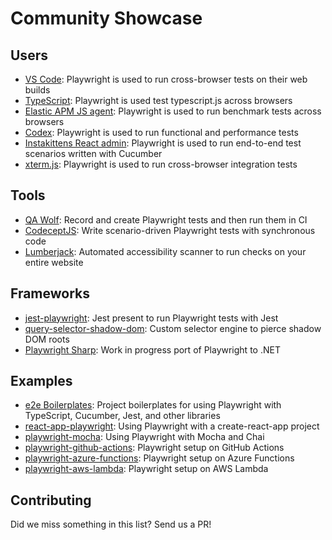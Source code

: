 # Community Showcase

## Users

* [VS Code](https://github.com/microsoft/vscode): Playwright is used to run cross-browser tests on their web builds
* [TypeScript](https://github.com/microsoft/TypeScript): Playwright is used test typescript.js across browsers
* [Elastic APM JS agent](https://github.com/elastic/apm-agent-rum-js): Playwright is used to run benchmark tests across browsers
* [Codex](https://github.com/codex-src/codex-app): Playwright is used to run functional and performance tests
* [Instakittens React admin](https://github.com/fredericbonnet/instakittens-react-admin): Playwright is used to run end-to-end test scenarios written with Cucumber
* [xterm.js](https://github.com/xtermjs/xterm.js): Playwright is used to run cross-browser integration tests

## Tools

* [QA Wolf](https://github.com/qawolf/qawolf): Record and create Playwright tests and then run them in CI
* [CodeceptJS](https://github.com/Codeception/CodeceptJS): Write scenario-driven Playwright tests with synchronous code
* [Lumberjack](https://github.com/JakePartusch/lumberjack): Automated accessibility scanner to run checks on your entire website

## Frameworks

* [jest-playwright](https://github.com/mmarkelov/jest-playwright): Jest present to run Playwright tests with Jest
* [query-selector-shadow-dom](https://github.com/Georgegriff/query-selector-shadow-dom): Custom selector engine to pierce shadow DOM roots
* [Playwright Sharp](https://github.com/kblok/playwright-sharp): Work in progress port of Playwright to .NET

## Examples
 
* [e2e Boilerplates](https://github.com/e2e-boilerplates?utf8=%E2%9C%93&q=playwright): Project boilerplates for using Playwright with TypeScript, Cucumber, Jest, and other libraries
* [react-app-playwright](https://github.com/KyleADay/react-app-playwright): Using Playwright with a create-react-app project
* [playwright-mocha](https://github.com/roggerfe/playwright-mocha): Using Playwright with Mocha and Chai
* [playwright-github-actions](https://github.com/arjun27/playwright-github-actions/actions): Playwright setup on GitHub Actions
* [playwright-azure-functions](https://github.com/arjun27/playwright-azure-functions): Playwright setup on Azure Functions
* [playwright-aws-lambda](https://github.com/austinkelleher/playwright-aws-lambda): Playwright setup on AWS Lambda

## Contributing

Did we miss something in this list? Send us a PR!
